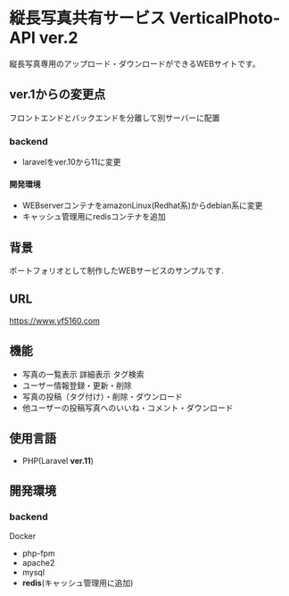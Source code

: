 # 縦長写真共有サービス VerticalPhoto-API ver.2
縦長写真専用のアップロード・ダウンロードができるWEBサイトです。

## ver.1からの変更点
 フロントエンドとバックエンドを分離して別サーバーに配置
  ### backend 
  - laravelをver.10から11に変更
  #### 開発環境
  - WEBserverコンテナをamazonLinux(Redhat系)からdebian系に変更 
  - キャッシュ管理用にredisコンテナを追加 


## 背景
ポートフォリオとして制作したWEBサービスのサンプルです.

## URL
https://www.yf5160.com

## 機能
- 写真の一覧表示 詳細表示 タグ検索 
- ユーザー情報登録・更新・削除
- 写真の投稿（タグ付け）・削除・ダウンロード
- 他ユーザーの投稿写真へのいいね・コメント・ダウンロード

## 使用言語
- PHP(Laravel __ver.11__)

## 開発環境
### backend
Docker 
  - php-fpm
  - apache2
  - mysql 
  - __redis__(キャッシュ管理用に追加)


